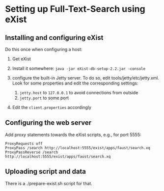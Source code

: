 Setting up Full-Text-Search using eXist
=======================================

Installing and configuring eXist
--------------------------------

Do this once when configuring a host:

1. Get eXist
2. Install it somewhere: `java -jar eXist-db-setup-2.2.jar -console`
3. configure the built-in Jetty server. To do so, edit tools/jetty/etc/jetty.xml. Look for some properties and edit the corresponding settings:

   1. `jetty.host` to `127.0.0.1` to avoid connections from outside
   2. `jetty.port` to some port

4. Edit the `client.properties` accordingly

Configuring the web server
--------------------------

Add proxy statements towards the eXist scripts, e.g., for port 5555:

```
ProxyRequests off
ProxyPass /search http://localhost:5555/exist/apps/faust/search.xq
ProxyPassReverse /search http://localhost:5555/exist/apps/faust/search.xq
```


Uploading script and data
-------------------------

There is a ./prepare-exist.sh script for that.

